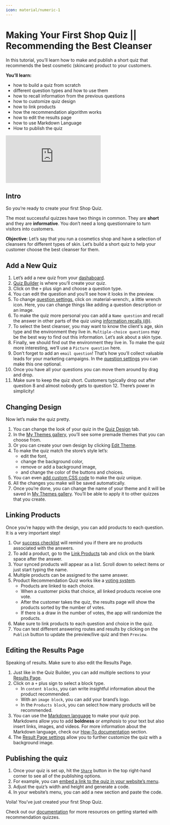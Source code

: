 ```yaml
---
icon: material/numeric-1
---
```


# Making Your First Shop Quiz || Recommending the Best Cleanser

In this tutorial, you’ll learn how to make and publish a short quiz that recommends the best cosmetic (skincare) product to your customers.

**You’ll learn:**

- how to build a quiz from scratch
- different question types and how to use them
- how to recall information from the previous questions
- how to customize quiz design
- how to link products
- how the recommendation algorithm works
- how to edit the results page
- how to use Markdown Language
- How to publish the quiz

<div class="videoWrapper">
<iframe src="https://www.youtube.com/embed/gXht4-d-k-k" frameborder="0" allow="accelerometer; autoplay; clipboard-write; encrypted-media; gyroscope; picture-in-picture" allowfullscreen></iframe>
</div>

## Intro

So you’re ready to create your first Shop Quiz. 

The most successful quizzes have two things in common. They are **short** and they are **informative**. You don’t need a long questionnaire to turn visitors into customers. 

**Objective**: Let’s say that you run a cosmetics shop and have a selection of cleansers for different types of skin. Let’s build a short quiz to help your customer choose the best cleanser for them.

## Add a New Quiz

1. Let’s add a new quiz from your [dashaboard](https://docs.revenuehunt.com/reference/dashboard/).
2. [Quiz Builder](https://docs.revenuehunt.com/reference/quiz-builder/) is where you’ll create your quiz. 
3. Click on the `+` plus sign and choose a question type. 
4. You can edit the question and you’ll see how it looks in the preview.
5. To change [question settings](https://docs.revenuehunt.com/reference/quiz-builder/#question-settings), click on :material-wrench:, a little wrench icon. Here, you can change things like adding a question description or an image.
6. To make the quiz more personal you can add a `Name question` and recall the answer in other parts of the quiz using [information recalls (@)](https://docs.revenuehunt.com/how-to-guides/use-information-recalls/).
7. To select the best cleanser, you may want to know the client's age, skin type and the environment they live in. `Multiple-choice questions` may be the best way to find out this information. Let’s ask about a skin type. 
8. Finally, we should find out the environment they live in. To make the quiz more interesting, we’ll use a `Picture question` here. 
9. Don’t forget to add an `email question`! That’s how you’ll collect valuable leads for your marketing campaigns. In the [question settings](https://docs.revenuehunt.com/reference/quiz-builder/#question-settings) you can make this one optional.
10. Once you have all your questions you can move them around by drag and drop. 
11. Make sure to keep the quiz short. Customers typically drop out after question 8 and almost nobody gets to question 12. There’s power in simplicity!

## Changing Design

Now let’s make the quiz pretty. 

1. You can change the look of your quiz in the [Quiz Design](https://docs.revenuehunt.com/reference/quiz-builder/#quiz-design) tab.
2. In the [My Themes gallery](https://docs.revenuehunt.com/reference/quiz-builder/#my-themes), you’ll see some premade themes that you can choose from.
3. Or you can create your own design by clicking [Edit Theme](https://docs.revenuehunt.com/reference/quiz-builder/#edit-theme).
4. To make the quiz match the store’s style let’s:
    - edit the font, 
    - change the background color, 
    - remove or add a background image, 
    - and change the color of the buttons and choices. 
5. You can even [add custom CSS code](https://docs.revenuehunt.com/how-to-guides/customize-quiz-design/#add-custom-css-code) to make the quiz unique.
6. All the changes you make will be saved automatically.
7. Once you’re done, you can change the name of your theme and it will be saved in [My Themes gallery](https://docs.revenuehunt.com/reference/quiz-builder/#my-themes). You’ll be able to apply it to other quizzes that you create.

## Linking Products

Once you’re happy with the design, you can add products to each question. It is a very important step! 

1. Our [success checklist](https://docs.revenuehunt.com/reference/dashboard/#success-checklist) will remind you if there are no products associated with the answers.
2. To add a product, go to the [Link Products](https://docs.revenuehunt.com/reference/quiz-builder/#link-products) tab and click on the blank space after the answer.
3. Your synced products will appear as a list. Scroll down to select items or just start typing the name.
4. Multiple products can be assigned to the same answer.
5. Product Recommendation Quiz works like a [voting system](https://docs.revenuehunt.com/how-to-guides/recommend-products/). 
    - Products are linked to each choice. 
    - When a customer picks that choice, all linked products receive one vote.
    - After the customer takes the quiz, the results page will show the products sorted by the number of votes.
    - If there is a draw in the number of votes, the app will randomize the products.
6. Make sure to link products to each question and choice in the quiz. 
7. You can test different answering routes and results by clicking on the `Publish` button to update the preview/live quiz and then `Preview`.

## Editing the Results Page

Speaking of results. Make sure to also edit the Results Page.

1. Just like in the Quiz Builder, you can add multiple sections to your [Results Page](https://docs.revenuehunt.com/reference/quiz-builder/#results-page). 
2. Click on a `+` plus sign to select a block type. 
    - In `content blocks`, you can write insightful information about the product recommended.
    - With an `image block`, you can add your brand’s logo.
    - In the `Products block`, you can select how many products will be recommended. 
3. You can use the [Markdown language](https://docs.revenuehunt.com/how-to-guides/use-markdown/) to make your quiz pop. Markdowns allow you to add **boldness** or *emphasis* to your text but also insert links, images, and videos. For more information about the Markdown language, check our [How-To documentation](https://docs.revenuehunt.com/how-to-guides/) section.
4. The [Result Page settings](https://docs.revenuehunt.com/reference/quiz-builder/#results-page-settings) allow you to further customize the quiz with a background image.

## Publishing the quiz

1. Once your quiz is set up, hit the [`Share`](https://docs.revenuehunt.com/reference/quiz-builder/#share) button in the top right-hand corner to see all of the publishing options.
2. For example, you can [embed a link to the quiz in your website’s menu](https://docs.revenuehunt.com/how-to-guides/publish-quiz-link#link-popup-in-website-menu).
3. Adjust the quiz’s width and height and generate a code. 
4. In your website’s menu, you can add a new section and paste the code. 

Voila!  You’ve just created your first Shop Quiz. 


Check out our [documentation](http://127.0.0.1:8000/) for more resources on getting started with recommendation quizzes.
